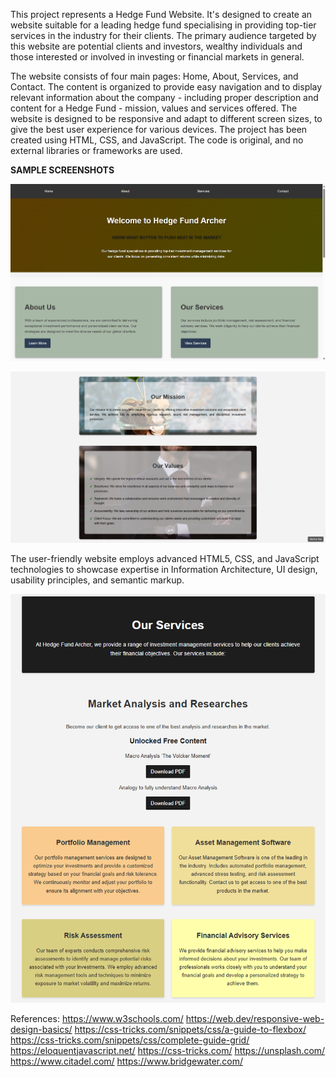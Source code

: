This project represents a Hedge Fund Website. It's designed to create an website suitable for a leading hedge fund specialising in providing top-tier services in the industry for their clients. The primary audience targeted by this website are potential clients and investors, wealthy individuals and those interested or involved in investing or financial markets in general.

The website consists of four main pages: Home, About, Services, and Contact. The content is organized to provide easy navigation and to display relevant information about the company - including proper description and content for a Hedge Fund - mission, values and services offered. The website is designed to be responsive and adapt to different screen sizes, to give the best user experience for various devices. The project has been created using HTML, CSS, and JavaScript. The code is original, and no external libraries or frameworks are used.


****SAMPLE SCREENSHOTS****

![Home Page sample screenshot](https://github.com/kris27x/Financial-Services-Hub/blob/main/images/h1h1cc.png)

![About Page sample screenshot](https://github.com/kris27x/Financial-Services-Hub/blob/main/images/h1h1bb.png)

The user-friendly website employs advanced HTML5, CSS, and JavaScript technologies to showcase expertise in 
Information Architecture, UI design, usability principles, and semantic markup.

![Services Page Full Page](https://github.com/kris27x/Financial-Services-Hub/blob/main/images/h1h1aa.png)


References:
https://www.w3schools.com/
https://web.dev/responsive-web-design-basics/
https://css-tricks.com/snippets/css/a-guide-to-flexbox/
https://css-tricks.com/snippets/css/complete-guide-grid/
https://eloquentjavascript.net/
https://css-tricks.com/
https://unsplash.com/
https://www.citadel.com/
https://www.bridgewater.com/
